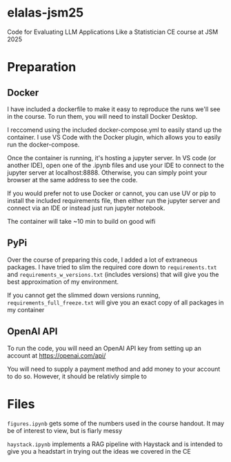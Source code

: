 # elalas-jsm25
Code for Evaluating LLM Applications Like a Statistician CE course at JSM 2025

# Preparation

## Docker

I have included a dockerfile to make it easy to reproduce the runs we'll see in the course. To run them, you will need to install Docker Desktop. 

I reccomend using the included docker-compose.yml to easily stand up the container. I use VS Code with the Docker plugin, which allows you to easily run the docker-compose. 

Once the container is running, it's hosting a jupyter server. In VS code (or another IDE), open one of the .ipynb files and use your IDE to connect to the jupyter server at localhost:8888. Otherwise, you can simply point your browser at the same address to see the code.

If you would prefer not to use Docker or cannot, you can use UV or pip to install the included requirements file, then either run the jupyter server and connect via an IDE or instead just run jupyter notebook. 

The container will take ~10 min to build on good wifi

## PyPi

Over the course of preparing this code, I added a lot of extraneous packages. I have tried to slim the required core down to `requirements.txt` and `requirements_w_versions.txt` (includes versions) that will give you the best approximation of my environment. 

If you cannot get the slimmed down versions running, `requirements_full_freeze.txt` will give you an exact copy of all packages in my container

## OpenAI API

To run the code, you will need an OpenAI API key from setting up an account at https://openai.com/api/

You will need to supply a payment method and add money to your account to do so. However, it should be relativly simple to 

# Files

`figures.ipynb` gets some of the numbers used in the course handout. It may be of interest to view, but is fiarly messy

`haystack.ipynb` implements a RAG pipeline with Haystack and is intended to give you a headstart in trying out the ideas we covered in the CE


